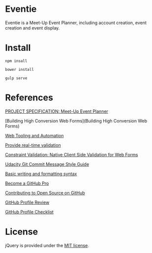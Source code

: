 # Eventie
Eventie is a Meet-Up Event Planner, including account creation, event creation and event display.

# Install
```
npm insall

bower install

gulp serve
```

# References
[PROJECT SPECIFICATION: Meet-Up Event Planner](https://review.udacity.com/?_ga=1.109568326.294826294.1463452248#!/rubrics/109/view)

[Building High Conversion Web Forms](Building High Conversion Web Forms)

[Web Tooling and Automation](https://classroom.udacity.com/nanodegrees/nd802/parts/8021345401/modules/555574864975462/lessons/5555748649239847/concepts/55243086020923)

[Provide real-time validation](https://developers.google.com/web/fundamentals/design-and-ui/input/forms/provide-real-time-validation?hl=en#show-feedback-in-real-time)

[Constraint Validation: Native Client Side Validation for Web Forms](http://www.html5rocks.com/en/tutorials/forms/constraintvalidation/)

[Udacity Git Commit Message Style Guide](http://udacity.github.io/git-styleguide/)

[Basic writing and formatting syntax](https://help.github.com/articles/basic-writing-and-formatting-syntax/)

[Become a GitHub Pro](http://blog.udacity.com/2015/06/become-github-pro.html?_ga=1.64497132.294826294.1463452248)

[Contributing to Open Source on GitHub](https://guides.github.com/activities/contributing-to-open-source/)

[GitHub Profile Review](https://review.udacity.com/?_ga=1.33931874.294826294.1463452248#!/rubrics/52/view)

[GitHub Profile Checklist](https://docs.google.com/document/d/1a9AKnNyqfGgdQV5ohPCN5H9ntnEUhMptWMwVBWURCN0/pub?embedded=true)

# License
jQuery is provided under the [MIT license](https://tldrlegal.com/license/mit-license).
